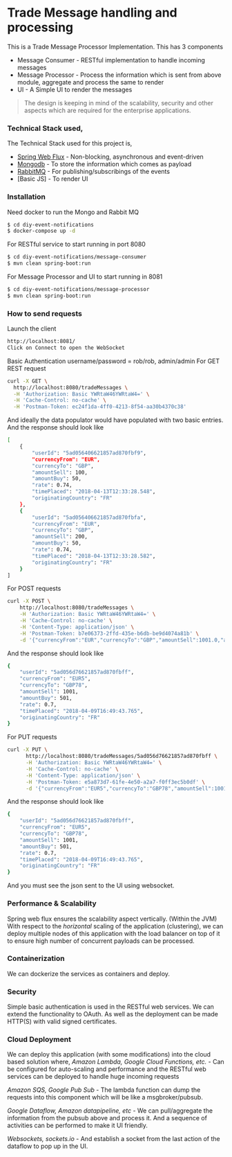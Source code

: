 # Trade Message handling and processing

This is a Trade Message Processor Implementation. This has 3 components

  - Message Consumer - RESTful implementation to handle incoming messages
  - Message Processor - Process the information which is sent from above module, aggregate and process the same to render
  - UI - A Simple UI to render the messages

> The design is keeping in mind of the scalability, security and other aspects which
> are required for the enterprise applications.

### Technical Stack used,

The Technical Stack used for this project is,

* [Spring Web Flux](https://docs.spring.io/spring/docs/5.0.0.BUILD-SNAPSHOT/spring-framework-reference/html/web-reactive.html) - Non-blocking, asynchronous and event-driven
* [Mongodb](https://www.mongodb.com/) - To store the information which comes as payload
* [RabbitMQ](https://www.rabbitmq.com/) - For publishing/subscribings of the events
* [Basic JS] - To render UI


### Installation

Need docker to run the Mongo and Rabbit MQ

```sh
$ cd diy-event-notifications
$ docker-compose up -d
```

For RESTful service to start running in port 8080

```sh
$ cd diy-event-notifications/message-consumer
$ mvn clean spring-boot:run
```

For Message Processor and UI to start running in 8081

```sh
$ cd diy-event-notifications/message-processor
$ mvn clean spring-boot:run
```

### How to send requests
Launch the client
```sh
http://localhost:8081/
Click on Connect to open the WebSocket
```
Basic Authentication username/password = rob/rob, admin/admin
For GET REST request

```sh
curl -X GET \
  http://localhost:8080/tradeMessages \
  -H 'Authorization: Basic YWRtaW46YWRtaW4=' \
  -H 'Cache-Control: no-cache' \
  -H 'Postman-Token: ec24f1da-4ff0-4213-8f54-aa30b4370c38'
```
And ideally the data populator would have populated with two basic entries. And the response should look like
```sh
[
    {
        "userId": "5ad056406621857ad870fbf9",
        "currencyFrom": "EUR",
        "currencyTo": "GBP",
        "amountSell": 100,
        "amountBuy": 50,
        "rate": 0.74,
        "timePlaced": "2018-04-13T12:33:28.548",
        "originatingCountry": "FR"
    },
    {
        "userId": "5ad056406621857ad870fbfa",
        "currencyFrom": "EUR",
        "currencyTo": "GBP",
        "amountSell": 200,
        "amountBuy": 50,
        "rate": 0.74,
        "timePlaced": "2018-04-13T12:33:28.582",
        "originatingCountry": "FR"
    }
]
```
For POST requests
```sh
curl -X POST \
    http://localhost:8080/tradeMessages \
    -H 'Authorization: Basic YWRtaW46YWRtaW4=' \
    -H 'Cache-Control: no-cache' \
    -H 'Content-Type: application/json' \
    -H 'Postman-Token: b7e06373-2ffd-435e-b6db-be9d4074a81b' \
    -d '{"currencyFrom":"EUR","currencyTo":"GBP","amountSell":1001.0,"amountBuy":501.0,"rate":0.7,"timePlaced":"2018-04-09T16:49:43.765","originatingCountry":"FR"}'
```
And the response should look like
```sh
{
    "userId": "5ad056d76621857ad870fbff",
    "currencyFrom": "EUR5",
    "currencyTo": "GBP78",
    "amountSell": 1001,
    "amountBuy": 501,
    "rate": 0.7,
    "timePlaced": "2018-04-09T16:49:43.765",
    "originatingCountry": "FR"
}
```
For PUT requests
```sh
curl -X PUT \
      http://localhost:8080/tradeMessages/5ad056d76621857ad870fbff \
      -H 'Authorization: Basic YWRtaW46YWRtaW4=' \
      -H 'Cache-Control: no-cache' \
      -H 'Content-Type: application/json' \
      -H 'Postman-Token: e5a873d7-61fe-4e50-a2a7-f0ff3ec5b0df' \
      -d '{"currencyFrom":"EUR5","currencyTo":"GBP78","amountSell":1001.0,"amountBuy":501.0,"rate":0.7,"timePlaced":"2018-04-09T16:49:43.765","originatingCountry":"FR"}'
```
And the response should look like
```sh
{
    "userId": "5ad056d76621857ad870fbff",
    "currencyFrom": "EUR5",
    "currencyTo": "GBP78",
    "amountSell": 1001,
    "amountBuy": 501,
    "rate": 0.7,
    "timePlaced": "2018-04-09T16:49:43.765",
    "originatingCountry": "FR"
}
```
And you must see the json sent to the UI using websocket.

### Performance & Scalability

Spring web flux ensures the scalability aspect vertically. (Within the JVM)
With respect to the _horizontal_ scaling of the application (clustering), we can deploy multiple nodes of this application with the load balancer on top of it to ensure high number of concurrent payloads can be processed.

### Containerization

We can dockerize the services as containers and deploy.

### Security

Simple basic authentication is used in the RESTful web services.
We can extend the functionality to OAuth.
As well as the deployment can be made HTTP(S) with valid signed certificates.

### Cloud Deployment

We can deploy this application (with some modifications) into the cloud based solution where,
*Amazon Lambda, Google Cloud Functions, etc.* - Can be configured for auto-scaling and performance and the RESTful web services can be deployed to handle huge incoming requests

*Amazon SQS, Google Pub Sub* - The lambda function can dump the requests into this component which will be like a msgbroker/pubsub.

*Google Dataflow, Amazon datapipeline, etc* - We can pull/aggregate the information from the pubsub above and process it. And a sequence of activities can be performed to make it UI friendly.

*Websockets, sockets.io* - And establish a socket from the last action of the dataflow to pop up in the UI.
